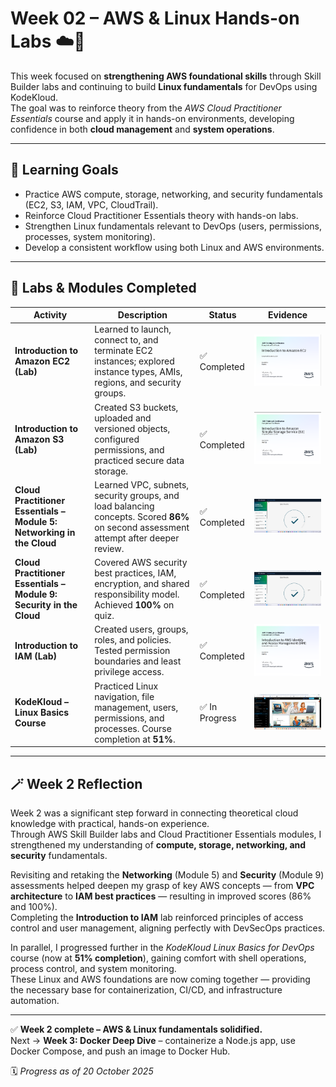 # Week 02 – AWS & Linux Hands-on Labs ☁️🐧  

This week focused on **strengthening AWS foundational skills** through Skill Builder labs and continuing to build **Linux fundamentals** for DevOps using KodeKloud.  
The goal was to reinforce theory from the *AWS Cloud Practitioner Essentials* course and apply it in hands-on environments, developing confidence in both **cloud management** and **system operations**.

---

## 🎯 Learning Goals  
- Practice AWS compute, storage, networking, and security fundamentals (EC2, S3, IAM, VPC, CloudTrail).  
- Reinforce Cloud Practitioner Essentials theory with hands-on labs.  
- Strengthen Linux fundamentals relevant to DevOps (users, permissions, processes, system monitoring).  
- Develop a consistent workflow using both Linux and AWS environments.  

---

## 🧩 Labs & Modules Completed  

| Activity | Description | Status | Evidence |
|-----------|--------------|---------|-----------|
| **Introduction to Amazon EC2 (Lab)** | Learned to launch, connect to, and terminate EC2 instances; explored instance types, AMIs, regions, and security groups. | ✅ Completed | ![EC2 Lab Certificate](./screenshots/aws-lab-ec2-intro-certificate.png) |
| **Introduction to Amazon S3 (Lab)** | Created S3 buckets, uploaded and versioned objects, configured permissions, and practiced secure data storage. | ✅ Completed | ![S3 Lab Certificate](./screenshots/aws-lab-s3-intro-certificate.png) |
| **Cloud Practitioner Essentials – Module 5: Networking in the Cloud** | Learned VPC, subnets, security groups, and load balancing concepts. Scored **86%** on second assessment attempt after deeper review. | ✅ Completed | ![Module 5 Quiz](./screenshots/module5_networking_assessment.png) |
| **Cloud Practitioner Essentials – Module 9: Security in the Cloud** | Covered AWS security best practices, IAM, encryption, and shared responsibility model. Achieved **100%** on quiz. | ✅ Completed | ![Module 9 Quiz](./screenshots/module9_security_assessment.png) |
| **Introduction to IAM (Lab)** | Created users, groups, roles, and policies. Tested permission boundaries and least privilege access. | ✅ Completed | ![IAM Lab Certificate](./screenshots/lab_intro_to_iam_certificate.png) |
| **KodeKloud – Linux Basics Course** | Practiced Linux navigation, file management, users, permissions, and processes. Course completion at **51%**. | ✅ In Progress | ![Linux Basics Progress](./screenshots/kodekloud-linux-basics-progress-51.png) |

---

## 🪄 Week 2 Reflection  

Week 2 was a significant step forward in connecting theoretical cloud knowledge with practical, hands-on experience.  
Through AWS Skill Builder labs and Cloud Practitioner Essentials modules, I strengthened my understanding of **compute, storage, networking, and security** fundamentals.  

Revisiting and retaking the **Networking** (Module 5) and **Security** (Module 9) assessments helped deepen my grasp of key AWS concepts — from **VPC architecture** to **IAM best practices** — resulting in improved scores (86% and 100%).  
Completing the **Introduction to IAM** lab reinforced principles of access control and user management, aligning perfectly with DevSecOps practices.

In parallel, I progressed further in the *KodeKloud Linux Basics for DevOps* course (now at **51% completion**), gaining comfort with shell operations, process control, and system monitoring.  
These Linux and AWS foundations are now coming together — providing the necessary base for containerization, CI/CD, and infrastructure automation.

---

✅ **Week 2 complete – AWS & Linux fundamentals solidified.**  
Next → **Week 3: Docker Deep Dive** – containerize a Node.js app, use Docker Compose, and push an image to Docker Hub.

🗓️ *Progress as of 20 October 2025*
